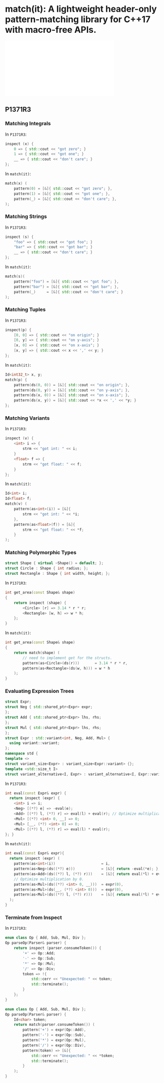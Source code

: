 # match(it): A lightweight header-only pattern-matching library for C++17 with macro-free APIs.

![match(it).cpp](./matchit.cpp.svg)

## P1371R3

### Matching Integrals

In `P1371R3`:

```C++
inspect (x) {
    0 => { std::cout << "got zero"; }
    1 => { std::cout << "got one"; }
    __ => { std::cout << "don't care"; }
};
```

In `match(it)`:

```C++
match(x) ( 
    pattern(0) = [&]{ std::cout << "got zero"; },
    pattern(1) = [&]{ std::cout << "got one"; },
    pattern(_) = [&]{ std::cout << "don't care"; },
);
```

### Matching Strings

In `P1371R3`:

```C++
inspect (s) {
    "foo" => { std::cout << "got foo"; }
    "bar" => { std::cout << "got bar"; }
    __ => { std::cout << "don't care"; }
};
```

In `match(it)`:

```C++
match(s)( 
    pattern("foo") = [&]{ std::cout << "got foo"; },
    pattern("bar") = [&]{ std::cout << "got bar"; },
    pattern(_)     = [&]{ std::cout << "don't care"; }
);
```

### Matching Tuples

In `P1371R3`:

```C++
inspect(p) {
    [0, 0] => { std::cout << "on origin"; }
    [0, y] => { std::cout << "on y-axis"; }
    [x, 0] => { std::cout << "on x-axis"; }
    [x, y] => { std::cout << x << ',' << y; }
};
```

In `match(it)`:

```C++
Id<int32_t> x, y;
match(p) {
    pattern(ds(0, 0)) = [&]{ std::cout << "on origin"; },
    pattern(ds(0, y)) = [&]{ std::cout << "on y-axis"; },
    pattern(ds(x, 0)) = [&]{ std::cout << "on x-axis"; },
    pattern(ds(x, y)) = [&]{ std::cout << *x << ',' << *y; }
};
```

### Matching Variants

In `P1371R3`:

```C++
inspect (v) {
    <int> i => {
        strm << "got int: " << i;
    }
    <float> f => {
        strm << "got float: " << f;
    }
};
```

In `match(it)`:

```C++
Id<int> i;
Id<float> f;
match(v) ( 
    pattern(as<int>(i)) = [&]{  
        strm << "got int: " << *i;
    },
    pattern(as<float>(f)) = [&]{  
        strm << "got float: " << *f;
    }
);
```

### Matching Polymorphic Types

```C++
struct Shape { virtual ~Shape() = default; };
struct Circle : Shape { int radius; };
struct Rectangle : Shape { int width, height; };
```

In `P1371R3`:

```C++
int get_area(const Shape& shape)
{
    return inspect (shape) {
        <Circle> [r] => 3.14 * r * r;
        <Rectangle> [w, h] => w * h;
    };
}
```

In `match(it)`:

```C++
int get_area(const Shape& shape)
{
    return match(shape) ( 
        // need to implement get for the structs.
        pattern(as<Circle>(ds(r)))       = 3.14 * r * r,
        pattern(as<Rectangle>(ds(w, h))) = w * h
    );
}
```

### Evaluating Expression Trees

```C++
struct Expr;
struct Neg { std::shared_ptr<Expr> expr;
};
struct Add { std::shared_ptr<Expr> lhs, rhs;
};
struct Mul { std::shared_ptr<Expr> lhs, rhs;
};
struct Expr : std::variant<int, Neg, Add, Mul> {
  using variant::variant;
};
namespace std {
template <>
struct variant_size<Expr> : variant_size<Expr::variant> {};
template <std::size_t I>
struct variant_alternative<I, Expr> : variant_alternative<I, Expr::variant> {}; }
```

In `P1371R3`:

```C++
int eval(const Expr& expr) {
  return inspect (expr) {
    <int> i => i;
    <Neg> [(*?) e] => -eval(e);
    <Add> [(*?) l, (*?) r] => eval(l) + eval(r); // Optimize multiplication by 0.
    <Mul> [(*?) <int> 0, __] => 0;
    <Mul> [__, (*?) <int> 0] => 0;
    <Mul> [(*?) l, (*?) r] => eval(l) * eval(r);
}; }
```

In `match(it)`:

```C++
int eval(const Expr& expr){
  return inspect (expr) ( 
    pattern(as<int>(i))                     = i,
    pattern(as<Neg>(ds((*?) e)))            = [&]{ return -eval(*e); },
    pattern(as<Add>(ds((*?) l, (*?) r)))    = [&]{ return eval(*l) + eval(*r); },
    // Optimize multiplication by 0.
    pattern(as<Mul>(ds((*?) <int> 0, __)))  = expr(0),
    pattern(as<Mul>(ds(__, (*?) <int> 0)))  = expr(0),
    pattern(as<Mul>(ds((*?) l, (*?) r)))    = [&]{ return eval(*l) * eval(*r); }
  );
}
```

### Terminate from Inspect

In `P1371R3`:

```C++
enum class Op { Add, Sub, Mul, Div };
Op parseOp(Parser& parser) {
    return inspect (parser.consumeToken()) {
        '+' => Op::Add;
        '-' => Op::Sub;
        '*' => Op::Mul;
        '/' => Op::Div;
        token => !{
            std::cerr << "Unexpected: " << token;
            std::terminate();
        }
    };
}
```

```C++
enum class Op { Add, Sub, Mul, Div };
Op parseOp(Parser& parser) {
    Id<char> token;
    return match(parser.consumeToken()) ( 
        pattern('+') = expr(Op::Add),
        pattern('-') = expr(Op::Sub),
        pattern('*') = expr(Op::Mul),
        pattern('/') = expr(Op::Div),
        pattern(token) => [&]{
            std::cerr << "Unexpected: " << *token;
            std::terminate();
        }
    );
}
```


